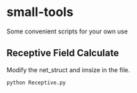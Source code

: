 # small-tools
Some convenient scripts for your own use

## Receptive Field Calculate
Modify the net_struct and imsize in the file.

```python
python Receptive.py
```